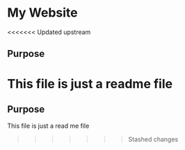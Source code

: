 # My Website

<<<<<<< Updated upstream

## Purpose

This file is just a readme file 
=======
## Purpose
This file is just a read me file
>>>>>>> Stashed changes
